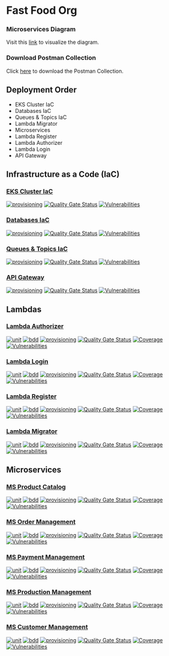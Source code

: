 # Fast Food Org

### Microservices Diagram
Visit this [link](https://miro.com/app/board/uXjVKVqKe0Y=/?share_link_id=873646210769) to visualize the diagram.

### Download Postman Collection

Click [here](https://github.com/jfelipearaujo-org/.github/blob/main/profile/postman_collection.json) to download the Postman Collection.

## Deployment Order

- EKS Cluster IaC
- Databases IaC
- Queues & Topics IaC
- Lambda Migrator
- Microservices
- Lambda Register
- Lambda Authorizer
- Lambda Login
- API Gateway

## Infrastructure as a Code (IaC)
### [EKS Cluster IaC](https://github.com/jfelipearaujo-org/eks-cluster-iac)
[![provisioning](https://github.com/jfelipearaujo-org/eks-cluster-iac/actions/workflows/provisioning.yml/badge.svg)](https://github.com/jfelipearaujo-org/eks-cluster-iac/actions/workflows/provisioning.yml)
[![Quality Gate Status](https://sonarcloud.io/api/project_badges/measure?project=jfelipearaujo-fastfood_eks-cluster-iac&metric=alert_status)](https://sonarcloud.io/summary/new_code?id=jfelipearaujo-fastfood_eks-cluster-iac)
[![Vulnerabilities](https://sonarcloud.io/api/project_badges/measure?project=jfelipearaujo-fastfood_eks-cluster-iac&metric=vulnerabilities)](https://sonarcloud.io/summary/new_code?id=jfelipearaujo-fastfood_eks-cluster-iac)

### [Databases IaC](https://github.com/jfelipearaujo-org/database-iac)
[![provisioning](https://github.com/jfelipearaujo-org/database-iac/actions/workflows/provisioning.yml/badge.svg)](https://github.com/jfelipearaujo-org/database-iac/actions/workflows/provisioning.yml)
[![Quality Gate Status](https://sonarcloud.io/api/project_badges/measure?project=jfelipearaujo-fastfood_database-iac&metric=alert_status)](https://sonarcloud.io/summary/new_code?id=jfelipearaujo-fastfood_database-iac)
[![Vulnerabilities](https://sonarcloud.io/api/project_badges/measure?project=jfelipearaujo-fastfood_database-iac&metric=vulnerabilities)](https://sonarcloud.io/summary/new_code?id=jfelipearaujo-fastfood_database-iac)

### [Queues & Topics IaC](https://github.com/jfelipearaujo-org/queues-topics-iac)
[![provisioning](https://github.com/jfelipearaujo-org/queues-topics-iac/actions/workflows/provisioning.yml/badge.svg)](https://github.com/jfelipearaujo-org/queues-topics-iac/actions/workflows/provisioning.yml)
[![Quality Gate Status](https://sonarcloud.io/api/project_badges/measure?project=jfelipearaujo-org_queues-topics-iac&metric=alert_status)](https://sonarcloud.io/summary/new_code?id=jfelipearaujo-org_queues-topics-iac)
[![Vulnerabilities](https://sonarcloud.io/api/project_badges/measure?project=jfelipearaujo-org_queues-topics-iac&metric=vulnerabilities)](https://sonarcloud.io/summary/new_code?id=jfelipearaujo-org_queues-topics-iac)

### [API Gateway](https://github.com/jfelipearaujo-org/api-gateway)
[![provisioning](https://github.com/jfelipearaujo-org/api-gateway/actions/workflows/provisioning.yml/badge.svg)](https://github.com/jfelipearaujo-org/api-gateway/actions/workflows/provisioning.yml)
[![Quality Gate Status](https://sonarcloud.io/api/project_badges/measure?project=jfelipearaujo-org_api-gateway&metric=alert_status)](https://sonarcloud.io/summary/new_code?id=jfelipearaujo-org_api-gateway)
[![Vulnerabilities](https://sonarcloud.io/api/project_badges/measure?project=jfelipearaujo-org_api-gateway&metric=vulnerabilities)](https://sonarcloud.io/summary/new_code?id=jfelipearaujo-org_api-gateway)

## Lambdas
### [Lambda Authorizer](https://github.com/jfelipearaujo-org/lambda-authorizer)
[![unit](https://github.com/jfelipearaujo-org/lambda-authorizer/actions/workflows/tests_unit.yml/badge.svg)](https://github.com/jfelipearaujo-org/lambda-authorizer/actions/workflows/tests_unit.yml)
[![bdd](https://github.com/jfelipearaujo-org/lambda-authorizer/actions/workflows/tests_bdd.yml/badge.svg)](https://github.com/jfelipearaujo-org/lambda-authorizer/actions/workflows/tests_bdd.yml)
[![provisioning](https://github.com/jfelipearaujo-org/lambda-authorizer/actions/workflows/provisioning.yml/badge.svg)](https://github.com/jfelipearaujo-org/lambda-authorizer/actions/workflows/provisioning.yml)
[![Quality Gate Status](https://sonarcloud.io/api/project_badges/measure?project=jfelipearaujo-org_lambda-authorizer&metric=alert_status)](https://sonarcloud.io/summary/new_code?id=jfelipearaujo-org_lambda-authorizer)
[![Coverage](https://sonarcloud.io/api/project_badges/measure?project=jfelipearaujo-org_lambda-authorizer&metric=coverage)](https://sonarcloud.io/summary/new_code?id=jfelipearaujo-org_lambda-authorizer)
[![Vulnerabilities](https://sonarcloud.io/api/project_badges/measure?project=jfelipearaujo-org_lambda-authorizer&metric=vulnerabilities)](https://sonarcloud.io/summary/new_code?id=jfelipearaujo-org_lambda-authorizer)

### [Lambda Login](https://github.com/jfelipearaujo-org/lambda-login)
[![unit](https://github.com/jfelipearaujo-org/lambda-login/actions/workflows/tests_unit.yml/badge.svg)](https://github.com/jfelipearaujo-org/lambda-login/actions/workflows/tests_unit.yml)
[![bdd](https://github.com/jfelipearaujo-org/lambda-login/actions/workflows/tests_bdd.yml/badge.svg)](https://github.com/jfelipearaujo-org/lambda-login/actions/workflows/tests_bdd.yml)
[![provisioning](https://github.com/jfelipearaujo-org/lambda-login/actions/workflows/provisioning.yml/badge.svg)](https://github.com/jfelipearaujo-org/lambda-login/actions/workflows/provisioning.yml)
[![Quality Gate Status](https://sonarcloud.io/api/project_badges/measure?project=jfelipearaujo-org_lambda-login&metric=alert_status)](https://sonarcloud.io/summary/new_code?id=jfelipearaujo-org_lambda-login)
[![Coverage](https://sonarcloud.io/api/project_badges/measure?project=jfelipearaujo-org_lambda-login&metric=coverage)](https://sonarcloud.io/summary/new_code?id=jfelipearaujo-org_lambda-login)
[![Vulnerabilities](https://sonarcloud.io/api/project_badges/measure?project=jfelipearaujo-org_lambda-login&metric=vulnerabilities)](https://sonarcloud.io/summary/new_code?id=jfelipearaujo-org_lambda-login)

### [Lambda Register](https://github.com/jfelipearaujo-org/lambda-register)
[![unit](https://github.com/jfelipearaujo-org/lambda-register/actions/workflows/tests_unit.yml/badge.svg)](https://github.com/jfelipearaujo-org/lambda-register/actions/workflows/tests_unit.yml)
[![bdd](https://github.com/jfelipearaujo-org/lambda-register/actions/workflows/tests_bdd.yml/badge.svg)](https://github.com/jfelipearaujo-org/lambda-register/actions/workflows/tests_bdd.yml)
[![provisioning](https://github.com/jfelipearaujo-org/lambda-register/actions/workflows/provisioning.yml/badge.svg)](https://github.com/jfelipearaujo-org/lambda-register/actions/workflows/provisioning.yml)
[![Quality Gate Status](https://sonarcloud.io/api/project_badges/measure?project=jfelipearaujo-org_lambda-register&metric=alert_status)](https://sonarcloud.io/summary/new_code?id=jfelipearaujo-org_lambda-register)
[![Coverage](https://sonarcloud.io/api/project_badges/measure?project=jfelipearaujo-org_lambda-register&metric=coverage)](https://sonarcloud.io/summary/new_code?id=jfelipearaujo-org_lambda-register)
[![Vulnerabilities](https://sonarcloud.io/api/project_badges/measure?project=jfelipearaujo-org_lambda-register&metric=vulnerabilities)](https://sonarcloud.io/summary/new_code?id=jfelipearaujo-org_lambda-register)

### [Lambda Migrator](https://github.com/jfelipearaujo-org/lambda-migrator)
[![unit](https://github.com/jfelipearaujo-org/lambda-migrator/actions/workflows/tests_unit.yml/badge.svg)](https://github.com/jfelipearaujo-org/lambda-migrator/actions/workflows/tests_unit.yml)
[![bdd](https://github.com/jfelipearaujo-org/lambda-migrator/actions/workflows/tests_bdd.yml/badge.svg)](https://github.com/jfelipearaujo-org/lambda-migrator/actions/workflows/tests_bdd.yml)
[![provisioning](https://github.com/jfelipearaujo-org/lambda-migrator/actions/workflows/provisioning.yml/badge.svg)](https://github.com/jfelipearaujo-org/lambda-migrator/actions/workflows/provisioning.yml)
[![Quality Gate Status](https://sonarcloud.io/api/project_badges/measure?project=jfelipearaujo-org_rds-database&metric=alert_status)](https://sonarcloud.io/summary/new_code?id=jfelipearaujo-org_rds-database)
[![Coverage](https://sonarcloud.io/api/project_badges/measure?project=jfelipearaujo-org_rds-database&metric=coverage)](https://sonarcloud.io/summary/new_code?id=jfelipearaujo-org_rds-database)
[![Vulnerabilities](https://sonarcloud.io/api/project_badges/measure?project=jfelipearaujo-org_rds-database&metric=vulnerabilities)](https://sonarcloud.io/summary/new_code?id=jfelipearaujo-org_rds-database)

## Microservices

### [MS Product Catalog](https://github.com/jfelipearaujo-org/ms-product-catalog)
[![unit](https://github.com/jfelipearaujo-org/ms-product-catalog/actions/workflows/tests_unit.yml/badge.svg)](https://github.com/jfelipearaujo-org/ms-product-catalog/actions/workflows/tests_unit.yml)
[![bdd](https://github.com/jfelipearaujo-org/ms-product-catalog/actions/workflows/tests_bdd.yml/badge.svg)](https://github.com/jfelipearaujo-org/ms-product-catalog/actions/workflows/tests_bdd.yml)
[![provisioning](https://github.com/jfelipearaujo-org/ms-product-catalog/actions/workflows/provisioning.yml/badge.svg)](https://github.com/jfelipearaujo-org/ms-product-catalog/actions/workflows/provisioning.yml)
[![Quality Gate Status](https://sonarcloud.io/api/project_badges/measure?project=jfelipearaujo-org_ms-product-catalog&metric=alert_status)](https://sonarcloud.io/summary/new_code?id=jfelipearaujo-org_ms-product-catalog)
[![Coverage](https://sonarcloud.io/api/project_badges/measure?project=jfelipearaujo-org_ms-product-catalog&metric=coverage)](https://sonarcloud.io/summary/new_code?id=jfelipearaujo-org_ms-product-catalog)
[![Vulnerabilities](https://sonarcloud.io/api/project_badges/measure?project=jfelipearaujo-org_ms-product-catalog&metric=vulnerabilities)](https://sonarcloud.io/summary/new_code?id=jfelipearaujo-org_ms-product-catalog)

### [MS Order Management](https://github.com/jfelipearaujo-org/ms-order-management)
[![unit](https://github.com/jfelipearaujo-org/ms-order-management/actions/workflows/tests_unit.yml/badge.svg)](https://github.com/jfelipearaujo-org/ms-order-management/actions/workflows/tests_unit.yml)
[![bdd](https://github.com/jfelipearaujo-org/ms-order-management/actions/workflows/tests_bdd.yml/badge.svg)](https://github.com/jfelipearaujo-org/ms-order-management/actions/workflows/tests_bdd.yml)
[![provisioning](https://github.com/jfelipearaujo-org/ms-order-management/actions/workflows/provisioning.yml/badge.svg)](https://github.com/jfelipearaujo-org/ms-order-management/actions/workflows/provisioning.yml)
[![Quality Gate Status](https://sonarcloud.io/api/project_badges/measure?project=jfelipearaujo-org_ms-order-management&metric=alert_status)](https://sonarcloud.io/summary/new_code?id=jfelipearaujo-org_ms-order-management)
[![Coverage](https://sonarcloud.io/api/project_badges/measure?project=jfelipearaujo-org_ms-order-management&metric=coverage)](https://sonarcloud.io/summary/new_code?id=jfelipearaujo-org_ms-order-management)
[![Vulnerabilities](https://sonarcloud.io/api/project_badges/measure?project=jfelipearaujo-org_ms-order-management&metric=vulnerabilities)](https://sonarcloud.io/summary/new_code?id=jfelipearaujo-org_ms-order-management)

### [MS Payment Management](https://github.com/jfelipearaujo-org/ms-payment-management)
[![unit](https://github.com/jfelipearaujo-org/ms-payment-management/actions/workflows/tests_unit.yml/badge.svg)](https://github.com/jfelipearaujo-org/ms-payment-management/actions/workflows/tests_unit.yml)
[![bdd](https://github.com/jfelipearaujo-org/ms-payment-management/actions/workflows/tests_bdd.yml/badge.svg)](https://github.com/jfelipearaujo-org/ms-payment-management/actions/workflows/tests_bdd.yml)
[![provisioning](https://github.com/jfelipearaujo-org/ms-payment-management/actions/workflows/provisioning.yml/badge.svg)](https://github.com/jfelipearaujo-org/ms-payment-management/actions/workflows/provisioning.yml)
[![Quality Gate Status](https://sonarcloud.io/api/project_badges/measure?project=jfelipearaujo-org_ms-payment-management&metric=alert_status)](https://sonarcloud.io/summary/new_code?id=jfelipearaujo-org_ms-payment-management)
[![Coverage](https://sonarcloud.io/api/project_badges/measure?project=jfelipearaujo-org_ms-payment-management&metric=coverage)](https://sonarcloud.io/summary/new_code?id=jfelipearaujo-org_ms-payment-management)
[![Vulnerabilities](https://sonarcloud.io/api/project_badges/measure?project=jfelipearaujo-org_ms-payment-management&metric=vulnerabilities)](https://sonarcloud.io/summary/new_code?id=jfelipearaujo-org_ms-payment-management)

### [MS Production Management](https://github.com/jfelipearaujo-org/ms-production-management)
[![unit](https://github.com/jfelipearaujo-org/ms-production-management/actions/workflows/tests_unit.yml/badge.svg)](https://github.com/jfelipearaujo-org/ms-production-management/actions/workflows/tests_unit.yml)
[![bdd](https://github.com/jfelipearaujo-org/ms-production-management/actions/workflows/tests_bdd.yml/badge.svg)](https://github.com/jfelipearaujo-org/ms-production-management/actions/workflows/tests_bdd.yml)
[![provisioning](https://github.com/jfelipearaujo-org/ms-production-management/actions/workflows/provisioning.yml/badge.svg)](https://github.com/jfelipearaujo-org/ms-production-management/actions/workflows/provisioning.yml)
[![Quality Gate Status](https://sonarcloud.io/api/project_badges/measure?project=jfelipearaujo-org_ms-production-management&metric=alert_status)](https://sonarcloud.io/summary/new_code?id=jfelipearaujo-org_ms-production-management)
[![Coverage](https://sonarcloud.io/api/project_badges/measure?project=jfelipearaujo-org_ms-production-management&metric=coverage)](https://sonarcloud.io/summary/new_code?id=jfelipearaujo-org_ms-production-management)
[![Vulnerabilities](https://sonarcloud.io/api/project_badges/measure?project=jfelipearaujo-org_ms-production-management&metric=vulnerabilities)](https://sonarcloud.io/summary/new_code?id=jfelipearaujo-org_ms-production-management)

### [MS Customer Management](https://github.com/jfelipearaujo-org/ms-customer-management)
[![unit](https://github.com/jfelipearaujo-org/ms-customer-management/actions/workflows/tests_unit.yml/badge.svg)](https://github.com/jfelipearaujo-org/ms-customer-management/actions/workflows/tests_unit.yml)
[![bdd](https://github.com/jfelipearaujo-org/ms-customer-management/actions/workflows/tests_bdd.yml/badge.svg)](https://github.com/jfelipearaujo-org/ms-customer-management/actions/workflows/tests_bdd.yml)
[![provisioning](https://github.com/jfelipearaujo-org/ms-customer-management/actions/workflows/provisioning.yml/badge.svg)](https://github.com/jfelipearaujo-org/ms-customer-management/actions/workflows/provisioning.yml)
[![Quality Gate Status](https://sonarcloud.io/api/project_badges/measure?project=jfelipearaujo-org_ms-customer-management&metric=alert_status)](https://sonarcloud.io/summary/new_code?id=jfelipearaujo-org_ms-customer-management)
[![Coverage](https://sonarcloud.io/api/project_badges/measure?project=jfelipearaujo-org_ms-customer-management&metric=coverage)](https://sonarcloud.io/summary/new_code?id=jfelipearaujo-org_ms-customer-management)
[![Vulnerabilities](https://sonarcloud.io/api/project_badges/measure?project=jfelipearaujo-org_ms-customer-management&metric=vulnerabilities)](https://sonarcloud.io/summary/new_code?id=jfelipearaujo-org_ms-customer-management)
